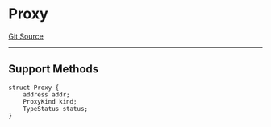 # Proxy
[Git Source](https://github.com/metacontract/mc/blob/7db22f6d7abc05705d21c7601fb406ca49c18557/src/devkit/core/Proxy.sol)

---------------------
Support Methods
-----------------------


```solidity
struct Proxy {
    address addr;
    ProxyKind kind;
    TypeStatus status;
}
```


